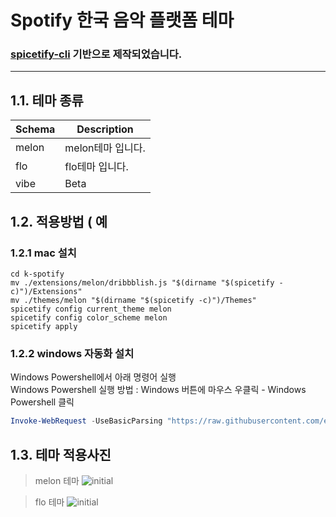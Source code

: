 Spotify 한국 음악 플랫폼 테마 
========================
### [spicetify-cli](https://github.com/khanhas/spicetify-cli) 기반으로 제작되었습니다.
---

1.1. 테마 종류
---------------
|Schema|Description
|------|---|
|melon|melon테마 입니다.
|flo|flo테마 입니다.
|vibe|Beta

1.2. 적용방법 ( 예
------------
### 1.2.1 mac 설치
```shell
cd k-spotify
mv ./extensions/melon/dribbblish.js "$(dirname "$(spicetify -c)")/Extensions"
mv ./themes/melon "$(dirname "$(spicetify -c)")/Themes"
spicetify config current_theme melon
spicetify config color_scheme melon
spicetify apply
```
### 1.2.2 windows 자동화 설치
Windows Powershell에서 아래 명령어 실행  
Windows Powershell 실행 방법 : Windows 버튼에 마우스 우클릭 - Windows Powershell 클릭
```powershell
Invoke-WebRequest -UseBasicParsing "https://raw.githubusercontent.com/eungyeole/k-spotify/master/scripts/windows-install.ps1" | Invoke-Expression
```
1.3. 테마 적용사진
---
> melon 테마
![initial](https://media.discordapp.net/attachments/710270749847322716/806337221723947018/unknown.png?width=924&height=489)

>flo 테마
![initial](https://media.discordapp.net/attachments/710270749847322716/806396243043418152/unknown.png?width=948&height=490)


